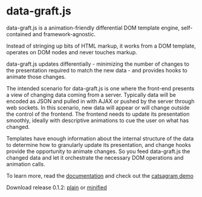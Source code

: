 data-graft.js
=============

data-graft.js is a animation-friendly differential DOM template engine, self-contained and framework-agnostic.

Instead of stringing up bits of HTML markup, it works from a DOM template, operates on DOM nodes and never touches markup.

data-graft.js updates differentially - minimizing the number of changes to the presentation required to match the new data - and provides hooks to animate those changes.

The intended scenario for data-graft.js is one where the front-end presents a view of changing data coming from a server. Typically data will be encoded as JSON and pulled in with AJAX or pushed by the server through web sockets. In this scenario, new data will appear or will change outside the control of the frontend. The frontend needs to update its presentation smoothly, ideally with descriptive animations to cue the user on what has changed.

Templates have enough information about the internal structure of the data to determine how to granularly update its presentation, and change hooks provide the opportunity to animate changes. So you feed data-graft.js the changed data and let it orchestrate the necessary DOM operations and animation calls.

To learn more, read the [documentation](http://labs.perceptiveconstructs.com/data-graft/doc/doc.html) and check out the [catsagram demo](http://catsagram.perceptiveconstructs.com/catsagram)

Download release 0.1.2: [plain](http://data-graft.perceptiveconstructs.com/dist/data-graft-0.1.2.js) or [minified](http://data-graft.perceptiveconstructs.com/dist/data-graft-0.1.2.min.js)
